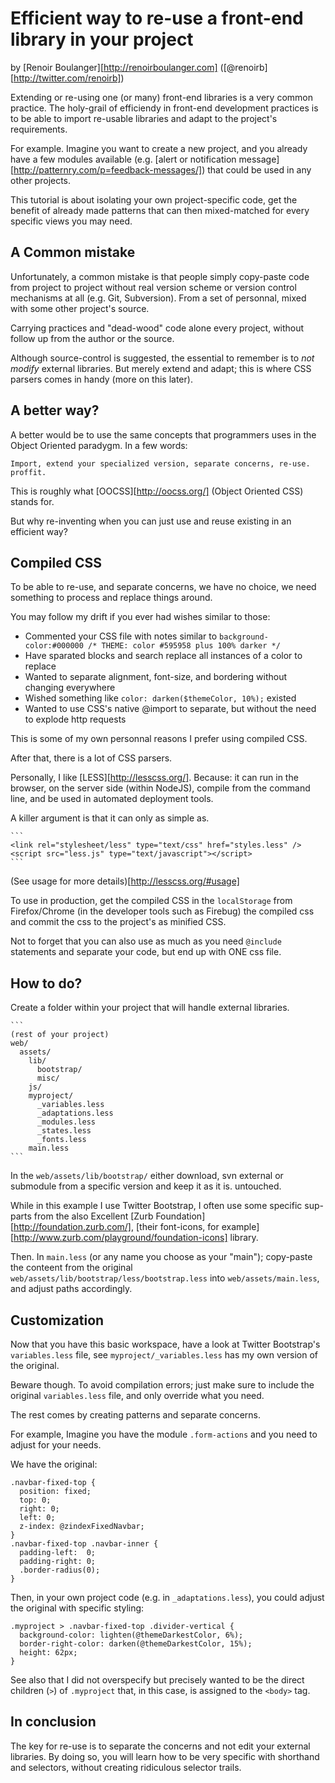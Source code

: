 # Efficient way to re-use a front-end library in your project #

by [Renoir Boulanger][http://renoirboulanger.com] ([@renoirb][http://twitter.com/renoirb])

Extending or re-using one (or many) front-end libraries is a very common practice. The holy-grail of efficiendy
in front-end development practices is to be able to import re-usable libraries and adapt to the project's requirements.

For example. Imagine you want to create a new project, and you already have a few modules available (e.g. 
[alert or notification message][http://patternry.com/p=feedback-messages/]) that could be used in any other projects.

This tutorial is about isolating your own project-specific code, get the benefit of already made patterns that can then 
mixed-matched for every specific views you may need.


## A Common mistake ##

Unfortunately, a common mistake is that people simply copy-paste code from project to project without real 
version scheme or version control mechanisms at all (e.g. Git, Subversion). From a set of personnal, mixed 
with some other project's source.  

Carrying practices and "dead-wood" code alone every project, without follow up from the author or the source.

Although source-control is suggested, the essential to remember is to *not modify* external libraries. 
But merely extend and adapt; this is where CSS parsers comes in handy (more on this later).


## A better way? ##

A better would be to use the same concepts that programmers uses in the Object Oriented paradygm. In a few words:

    Import, extend your specialized version, separate concerns, re-use. proffit.

This is roughly what [OOCSS][http://oocss.org/] (Object Oriented CSS) stands for.

But why re-inventing when you can just use and reuse existing in an efficient way? 


## Compiled CSS ##

To be able to re-use, and separate concerns, we have no choice, we need something to process and replace things around.

You may follow my drift if you ever had wishes similar to those:

- Commented your CSS file with notes similar to `background-color:#000000 /* THEME: color #595958 plus 100% darker */`
- Have sparated blocks and search replace all instances of a color to replace
- Wanted to separate alignment, font-size, and bordering without changing everywhere
- Wished something like `color: darken($themeColor, 10%);` existed
- Wanted to use CSS's native @import to separate, but without the need to explode http requests

This is some of my own personnal reasons I prefer using compiled CSS.

After that, there is a lot of CSS parsers.

Personally, I like [LESS][http://lesscss.org/]. Because: it can run in the browser, on the server side (within NodeJS),
compile from the command line, and be used in automated deployment tools. 

A killer argument is that it can only as simple as.

    ```
    <link rel="stylesheet/less" type="text/css" href="styles.less" />
    <script src="less.js" type="text/javascript"></script>
    ```

(See usage for more details)[http://lesscss.org/#usage]

To use in production, get the compiled CSS in the `localStorage` from Firefox/Chrome (in the developer tools 
such as Firebug) the compiled css and commit the css to the project's as minified CSS.

Not to forget that you can also use as much as you need `@include` statements and separate your code, but end up 
with ONE css file.


## How to do? ##

Create a folder within your project that will handle external libraries.

    ```
    (rest of your project)
    web/
      assets/
        lib/
          bootstrap/
          misc/
        js/
        myproject/
          _variables.less
          _adaptations.less
          _modules.less
          _states.less
          _fonts.less
        main.less
    ```      

In the `web/assets/lib/bootstrap/` either download, svn external or submodule from a specific version and keep it as 
it is. untouched.

While in this example I use Twitter Bootstrap, I often use some specific sup-parts from the also Excellent 
[Zurb Foundation][http://foundation.zurb.com/], [their font-icons, for example][http://www.zurb.com/playground/foundation-icons] library.

Then. In `main.less` (or any name you choose as your "main"); copy-paste the conteent from the original
`web/assets/lib/bootstrap/less/bootstrap.less` into `web/assets/main.less`, and adjust paths accordingly.


## Customization ##

Now that you have this basic workspace, have a look at Twitter Bootstrap's `variables.less` file, 
see `myproject/_variables.less` has my own version of the original.

Beware though. To avoid compilation errors; just make sure to include the original `variables.less` file, and only 
override what you need.

The rest comes by creating patterns and separate concerns. 

For example, Imagine you have the module `.form-actions` and you need to adjust for your needs.

We have the original:

    .navbar-fixed-top {
      position: fixed;
      top: 0;
      right: 0;
      left: 0;
      z-index: @zindexFixedNavbar;
    }
    .navbar-fixed-top .navbar-inner {
      padding-left:  0;
      padding-right: 0;
      .border-radius(0);
    }

Then, in your own project code (e.g. in `_adaptations.less`), you could adjust the original with specific styling:

    .myproject > .navbar-fixed-top .divider-vertical {
      background-color: lighten(@themeDarkestColor, 6%);
      border-right-color: darken(@themeDarkestColor, 15%);
      height: 62px;
    }

See also that I did not overspecify but precisely wanted to be the direct children (`>`) of `.myproject` that, in this 
case, is assigned to the `<body>` tag.


## In conclusion ##

The key for re-use is to separate the concerns and not edit your external libraries. By doing so, you will learn
how to be very specific with shorthand and selectors, without creating ridiculous selector trails.
